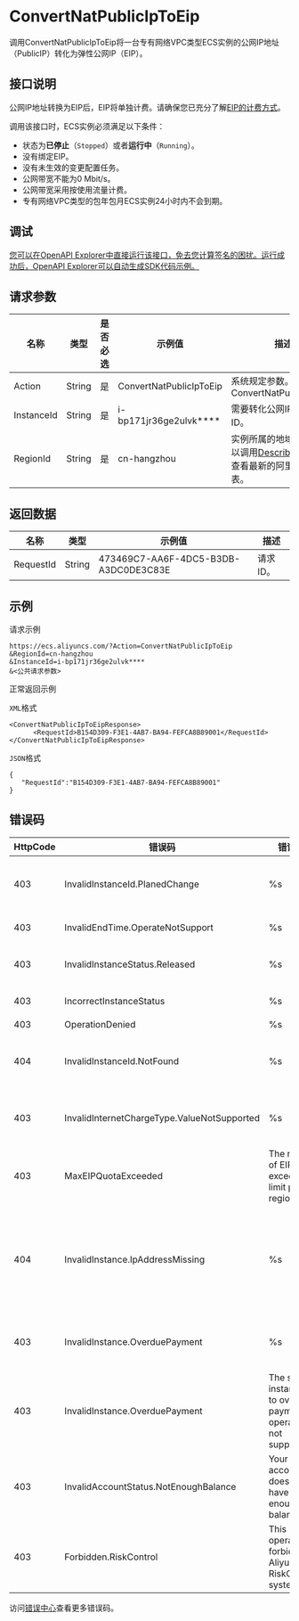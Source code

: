 # ConvertNatPublicIpToEip

调用ConvertNatPublicIpToEip将一台专有网络VPC类型ECS实例的公网IP地址（PublicIP）转化为弹性公网IP（EIP）。

## 接口说明

公网IP地址转换为EIP后，EIP将单独计费。请确保您已充分了解[EIP的计费方式](~~122035~~)。

调用该接口时，ECS实例必须满足以下条件：

-   状态为**已停止**（`Stopped`）或者**运行中**（`Running`）。
-   没有绑定EIP。
-   没有未生效的变更配置任务。
-   公网带宽不能为0 Mbit/s。
-   公网带宽采用按使用流量计费。
-   专有网络VPC类型的包年包月ECS实例24小时内不会到期。

## 调试

[您可以在OpenAPI Explorer中直接运行该接口，免去您计算签名的困扰。运行成功后，OpenAPI Explorer可以自动生成SDK代码示例。](https://api.aliyun.com/#product=Ecs&api=ConvertNatPublicIpToEip&type=RPC&version=2014-05-26)

## 请求参数

|名称|类型|是否必选|示例值|描述|
|--|--|----|---|--|
|Action|String|是|ConvertNatPublicIpToEip|系统规定参数。取值：ConvertNatPublicIpToEip |
|InstanceId|String|是|i-bp171jr36ge2ulvk\*\*\*\*|需要转化公网IP的实例ID。 |
|RegionId|String|是|cn-hangzhou|实例所属的地域ID。您可以调用[DescribeRegions](~~25609~~)查看最新的阿里云地域列表。 |

## 返回数据

|名称|类型|示例值|描述|
|--|--|---|--|
|RequestId|String|473469C7-AA6F-4DC5-B3DB-A3DC0DE3C83E|请求ID。 |

## 示例

请求示例

```
https://ecs.aliyuncs.com/?Action=ConvertNatPublicIpToEip
&RegionId=cn-hangzhou
&InstanceId=i-bp171jr36ge2ulvk****
&<公共请求参数>
```

正常返回示例

`XML`格式

```
<ConvertNatPublicIpToEipResponse>
      <RequestId>B154D309-F3E1-4AB7-BA94-FEFCA8B89001</RequestId>
</ConvertNatPublicIpToEipResponse>
```

`JSON`格式

```
{
   "RequestId":"B154D309-F3E1-4AB7-BA94-FEFCA8B89001"
}
```

## 错误码

|HttpCode|错误码|错误信息|描述|
|--------|---|----|--|
|403|InvalidInstanceId.PlanedChange|%s|您当前的操作无效，由于您指定的实例已经预约了变更操作。|
|403|InvalidEndTime.OperateNotSupport|%s|该实例状态不支持此操作。|
|403|InvalidInstanceStatus.Released|%s|该操作无效，请检查实例状态是否正确。|
|403|IncorrectInstanceStatus|%s|当前实例的状态不支持此操作。|
|403|OperationDenied|%s|拒绝操作。|
|404|InvalidInstanceId.NotFound|%s|指定的实例不存在，请确认参数InstanceId是否正确。|
|403|InvalidInternetChargeType.ValueNotSupported|%s|暂不支持指定的网络计费方式，请确认相关参数是否正确。|
|403|MaxEIPQuotaExceeded|The number of EIP exceeds the limit per region.|EIP数量超过了当前地域可设置的最大值。|
|404|InvalidInstance.IpAddressMissing|%s|指定实例没有配置公网IP，具体信息请参见错误信息%s占位符的实际返回结果。您可以调用DescribeInstances查询指定实例的状态。|
|403|InvalidInstance.OverduePayment|%s|您现在的操作属于逾期付款，请重新创建实例或者联系客服解决。|
|403|InvalidInstance.OverduePayment|The special instance due to overdue payment,this operation is not supported.|您的账号已欠费，请充值后重试。|
|403|InvalidAccountStatus.NotEnoughBalance|Your account does not have enough balance.|账号余额不足，请您先充值再进行该操作。|
|403|Forbidden.RiskControl|This operation is forbidden by Aliyun RiskControl system.|该操作被风险控制系统禁止。|

访问[错误中心](https://error-center.aliyun.com/status/product/Ecs)查看更多错误码。

